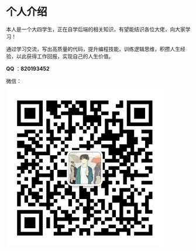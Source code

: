 # 个人介绍

​		本人是一个大四学生，正在自学后端的相关知识，有望能结识各位大佬，向大家学习！

​		通过学习交流，写出高质量的代码，提升编程技能，训练逻辑思维，积攒人生经验，以此获得工作回报，实现自己的人生价值。

**QQ** ：**820193452**

微信：

![](https://github.com/NewGK/hello-world/blob/master/img/wechat.png?raw=true)